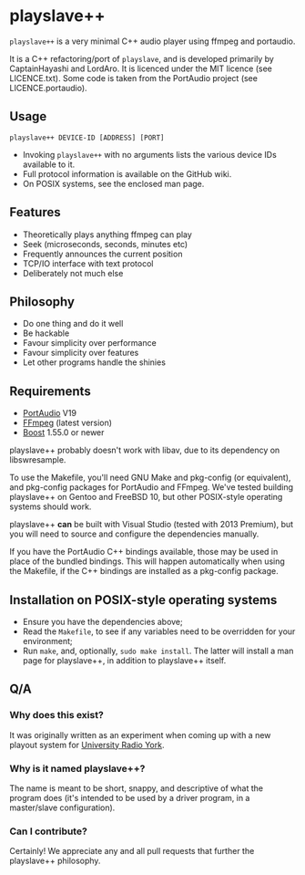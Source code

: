 # playslave++

`playslave++` is a very minimal C++ audio player using ffmpeg and
portaudio.

It is a C++ refactoring/port of `playslave`, and is developed
primarily by CaptainHayashi and LordAro.  It is licenced under the MIT licence
(see LICENCE.txt).  Some code is taken from the PortAudio project
(see LICENCE.portaudio).

## Usage

`playslave++ DEVICE-ID [ADDRESS] [PORT]`

* Invoking `playslave++` with no arguments lists the various device IDs
  available to it.
* Full protocol information is available on the GitHub wiki.
* On POSIX systems, see the enclosed man page.

## Features

* Theoretically plays anything ffmpeg can play
* Seek (microseconds, seconds, minutes etc)
* Frequently announces the current position
* TCP/IO interface with text protocol
* Deliberately not much else

## Philosophy

* Do one thing and do it well
* Be hackable
* Favour simplicity over performance
* Favour simplicity over features
* Let other programs handle the shinies

## Requirements

* [PortAudio](http://www.portaudio.com/) V19
* [FFmpeg](https://www.ffmpeg.org/) (latest version)
* [Boost](http://boost.org/) 1.55.0 or newer

playslave++ probably doesn't work with libav, due to its dependency on
libswresample.

To use the Makefile, you'll need GNU Make and pkg-config (or equivalent), and
pkg-config packages for PortAudio and FFmpeg.  We've tested building playslave++
on Gentoo and FreeBSD 10, but other POSIX-style operating systems should work.

playslave++ **can** be built with Visual Studio (tested with 2013 Premium), but
you will need to source and configure the dependencies manually.

If you have the PortAudio C++ bindings available, those may be used in place
of the bundled bindings.  This will happen automatically when using the
Makefile, if the C++ bindings are installed as a pkg-config package.

## Installation on POSIX-style operating systems

* Ensure you have the dependencies above;
* Read the `Makefile`, to see if any variables need to be overridden for your
  environment;
* Run `make`, and, optionally, `sudo make install`.  The latter will install
  a man page for playslave++, in addition to playslave++ itself.

## Q/A

### Why does this exist?

It was originally written as an experiment when coming up with a new playout
system for [University Radio York](http://ury.org.uk).

### Why is it named playslave++?

The name is meant to be short, snappy, and descriptive of what the program does
(it's intended to be used by a driver program, in a master/slave configuration).

### Can I contribute?

Certainly!  We appreciate any and all pull requests that further the playslave++
philosophy.
